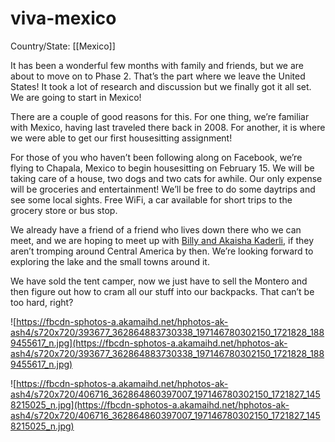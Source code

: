 # viva-mexico

Country/State: [[Mexico]]

It has been a wonderful few months with family and friends, but we are about to move on to Phase 2. That’s the part where we leave the United States! It took a lot of research and discussion but we finally got it all set. We are going to start in Mexico!

There are a couple of good reasons for this. For one thing, we’re familiar with Mexico, having last traveled there back in 2008. For another, it is where we were able to get our first housesitting assignment!

For those of you who haven’t been following along on Facebook, we’re flying to Chapala, Mexico to begin housesitting on February 15. We will be taking care of a house, two dogs and two cats for awhile. Our only expense will be groceries and entertainment! We’ll be free to do some daytrips and see some local sights. Free WiFi, a car available for short trips to the grocery store or bus stop.

We already have a friend of a friend who lives down there who we can meet, and we are hoping to meet up with [Billy and Akaisha Kaderli](https://retireearlylifestyle.com/), if they aren’t tromping around Central America by then. We’re looking forward to exploring the lake and the small towns around it.

We have sold the tent camper, now we just have to sell the Montero and then figure out how to cram all our stuff into our backpacks. That can’t be too hard, right?

![https://fbcdn-sphotos-a.akamaihd.net/hphotos-ak-ash4/s720x720/393677_362864883730338_197146780302150_1721828_1889455617_n.jpg](https://fbcdn-sphotos-a.akamaihd.net/hphotos-ak-ash4/s720x720/393677_362864883730338_197146780302150_1721828_1889455617_n.jpg)

![https://fbcdn-sphotos-a.akamaihd.net/hphotos-ak-ash4/s720x720/406716_362864860397007_197146780302150_1721827_1458215025_n.jpg](https://fbcdn-sphotos-a.akamaihd.net/hphotos-ak-ash4/s720x720/406716_362864860397007_197146780302150_1721827_1458215025_n.jpg)